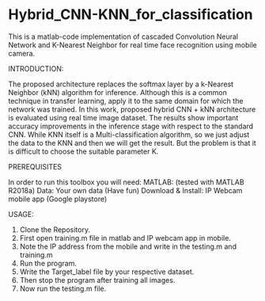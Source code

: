 # Hybrid_CNN-KNN_for_classification
This is a matlab-code implementation of cascaded Convolution Neural Network and K-Nearest Neighbor for real time face recognition using mobile camera.

INTRODUCTION:

The proposed architecture replaces the softmax layer by a k-Nearest Neighbor (kNN) algorithm for inference. Although this is a common technique in transfer learning, apply it to the same domain for which the network was trained. In this work, proposed hybrid CNN + kNN architecture is evaluated using real time image dataset. The results show important accuracy improvements in the inference stage with respect to the standard CNN. While KNN itself is a Multi-classification algorithm, so we just adjust the data to the KNN and then we will get the result. But the problem is that it is difficult to choose the suitable parameter K.

PREREQUISITES

In order to run this toolbox you will need:
MATLAB: (tested with MATLAB R2018a)
Data: Your own data (Have fun)
Download & Install: IP Webcam mobile app (Google playstore)

USAGE:

1.	Clone the Repository.
2.	First open training.m file in matlab and IP webcam app in mobile.
3.	Note the IP address from the mobile and write in the testing.m and training.m
4.	Run the program.
5.	Write the Target_label file by your respective dataset.
6.	Then stop the program after training all images.
7.	Now run the testing.m file.

